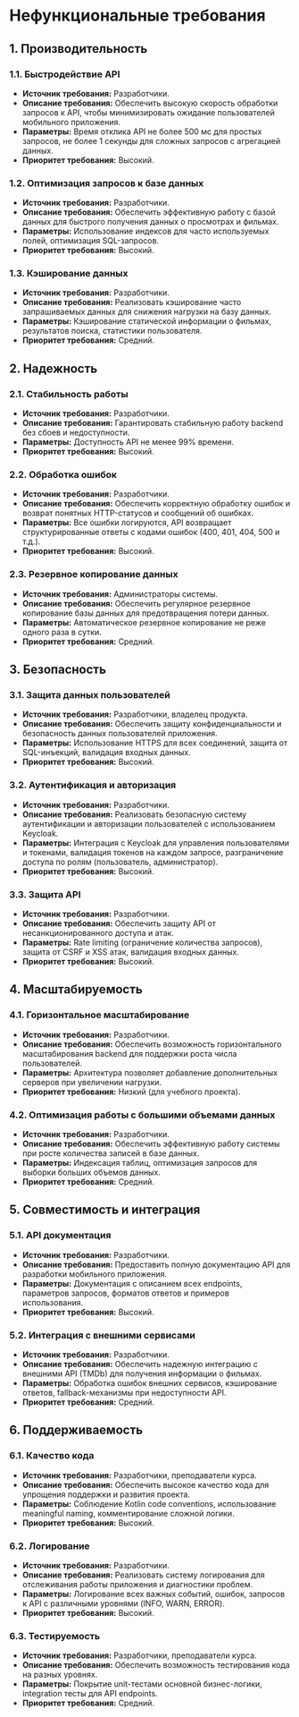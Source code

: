 # Нефункциональные требования

## 1. Производительность

### 1.1. Быстродействие API
* **Источник требования:** Разработчики.
* **Описание требования:** Обеспечить высокую скорость обработки запросов к API, чтобы минимизировать ожидание пользователей мобильного приложения.
* **Параметры:** Время отклика API не более 500 мс для простых запросов, не более 1 секунды для сложных запросов с агрегацией данных.
* **Приоритет требования:** Высокий.

### 1.2. Оптимизация запросов к базе данных
* **Источник требования:** Разработчики.
* **Описание требования:** Обеспечить эффективную работу с базой данных для быстрого получения данных о просмотрах и фильмах.
* **Параметры:** Использование индексов для часто используемых полей, оптимизация SQL-запросов.
* **Приоритет требования:** Высокий.

### 1.3. Кэширование данных
* **Источник требования:** Разработчики.
* **Описание требования:** Реализовать кэширование часто запрашиваемых данных для снижения нагрузки на базу данных.
* **Параметры:** Кэширование статической информации о фильмах, результатов поиска, статистики пользователя.
* **Приоритет требования:** Средний.

## 2. Надежность

### 2.1. Стабильность работы
* **Источник требования:** Разработчики.
* **Описание требования:** Гарантировать стабильную работу backend без сбоев и недоступности.
* **Параметры:** Доступность API не менее 99% времени.
* **Приоритет требования:** Высокий.

### 2.2. Обработка ошибок
* **Источник требования:** Разработчики.
* **Описание требования:** Обеспечить корректную обработку ошибок и возврат понятных HTTP-статусов и сообщений об ошибках.
* **Параметры:** Все ошибки логируются, API возвращает структурированные ответы с кодами ошибок (400, 401, 404, 500 и т.д.).
* **Приоритет требования:** Высокий.

### 2.3. Резервное копирование данных
* **Источник требования:** Администраторы системы.
* **Описание требования:** Обеспечить регулярное резервное копирование базы данных для предотвращения потери данных.
* **Параметры:** Автоматическое резервное копирование не реже одного раза в сутки.
* **Приоритет требования:** Средний.

## 3. Безопасность

### 3.1. Защита данных пользователей
* **Источник требования:** Разработчики, владелец продукта.
* **Описание требования:** Обеспечить защиту конфиденциальности и безопасность данных пользователей приложения.
* **Параметры:** Использование HTTPS для всех соединений, защита от SQL-инъекций, валидация входных данных.
* **Приоритет требования:** Высокий.

### 3.2. Аутентификация и авторизация
* **Источник требования:** Разработчики.
* **Описание требования:** Реализовать безопасную систему аутентификации и авторизации пользователей с использованием Keycloak.
* **Параметры:** Интеграция с Keycloak для управления пользователями и токенами, валидация токенов на каждом запросе, разграничение доступа по ролям (пользователь, администратор).
* **Приоритет требования:** Высокий.

### 3.3. Защита API
* **Источник требования:** Разработчики.
* **Описание требования:** Обеспечить защиту API от несанкционированного доступа и атак.
* **Параметры:** Rate limiting (ограничение количества запросов), защита от CSRF и XSS атак, валидация входных данных.
* **Приоритет требования:** Высокий.

## 4. Масштабируемость

### 4.1. Горизонтальное масштабирование
* **Источник требования:** Разработчики.
* **Описание требования:** Обеспечить возможность горизонтального масштабирования backend для поддержки роста числа пользователей.
* **Параметры:** Архитектура позволяет добавление дополнительных серверов при увеличении нагрузки.
* **Приоритет требования:** Низкий (для учебного проекта).

### 4.2. Оптимизация работы с большими объемами данных
* **Источник требования:** Разработчики.
* **Описание требования:** Обеспечить эффективную работу системы при росте количества записей в базе данных.
* **Параметры:** Индексация таблиц, оптимизация запросов для выборки больших объемов данных.
* **Приоритет требования:** Средний.

## 5. Совместимость и интеграция

### 5.1. API документация
* **Источник требования:** Разработчики.
* **Описание требования:** Предоставить полную документацию API для разработки мобильного приложения.
* **Параметры:** Документация с описанием всех endpoints, параметров запросов, форматов ответов и примеров использования.
* **Приоритет требования:** Высокий.

### 5.2. Интеграция с внешними сервисами
* **Источник требования:** Разработчики.
* **Описание требования:** Обеспечить надежную интеграцию с внешними API (TMDb) для получения информации о фильмах.
* **Параметры:** Обработка ошибок внешних сервисов, кэширование ответов, fallback-механизмы при недоступности API.
* **Приоритет требования:** Средний.

## 6. Поддерживаемость

### 6.1. Качество кода
* **Источник требования:** Разработчики, преподаватели курса.
* **Описание требования:** Обеспечить высокое качество кода для упрощения поддержки и развития проекта.
* **Параметры:** Соблюдение Kotlin code conventions, использование meaningful naming, комментирование сложной логики.
* **Приоритет требования:** Высокий.

### 6.2. Логирование
* **Источник требования:** Разработчики.
* **Описание требования:** Реализовать систему логирования для отслеживания работы приложения и диагностики проблем.
* **Параметры:** Логирование всех важных событий, ошибок, запросов к API с различными уровнями (INFO, WARN, ERROR).
* **Приоритет требования:** Высокий.

### 6.3. Тестируемость
* **Источник требования:** Разработчики, преподаватели курса.
* **Описание требования:** Обеспечить возможность тестирования кода на разных уровнях.
* **Параметры:** Покрытие unit-тестами основной бизнес-логики, integration тесты для API endpoints.
* **Приоритет требования:** Средний.